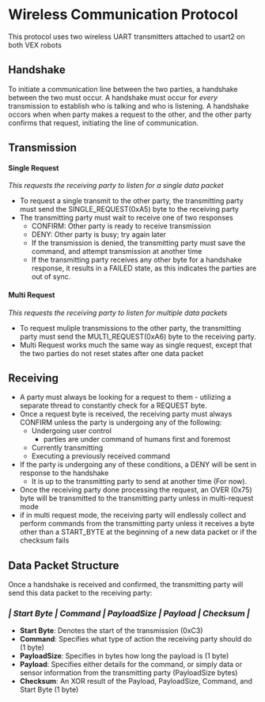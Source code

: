 # Wireless Communication Protocol 
This protocol uses two wireless UART transmitters attached to usart2 on both VEX robots

## Handshake 
To initiate a communication line between the two parties, a handshake
between the two must occur.  A handshake must occur for *every* transmission
to establish who is talking and who is listening.  A handshake occors when
when party makes a request to the other, and the other party confirms that
request, initiating the line of communication.

## Transmission

#### Single Request
*This requests the receiving party to listen for a single data packet*
- To request a single transmit to the other party, the transmitting party must send
   the SINGLE_REQUEST(0xA5) byte to the receiving party
- The transmitting party must wait to receive one of two responses
  - CONFIRM: Other party is ready to receive transmission
  - DENY: Other party is busy; try again later
  - If the transmission is denied, the transmitting party must save
     the command, and attempt transmission at another time
  - If the transmitting party receives any other byte for a handshake
    response, it results in a FAILED state, as this indicates the parties
    are out of sync.

#### Multi Request
*This requests the receiving party to listen for multiple data packets*
- To request muliple transmissions to the other party, the transmitting party must send
   the MULTI_REQUEST(0xA6) byte to the receiving party.
- Multi Request works much the same way as single request, except that the two parties do
  not reset states after one data packet

## Receiving
- A party must always be looking for a request to them - utilizing a
  separate thread to constantly check for a REQUEST byte.
- Once a request byte is received, the receiving party must always CONFIRM
   unless the party is undergoing any of the following:
  - Undergoing user control
    - parties are under command of humans first and foremost
  - Currently transmitting
  - Executing a previously received command
- If the party is undergoing any of these conditions, a DENY will be sent in
   response to the handshake
  - It is up to the transmitting party to send at another time (For now).
- Once the receiving party done processing the request, an OVER (0x75) byte will be
   transmitted to the transmitting party unless in multi-request mode
- if in multi request mode, the receiving party will endlessly collect and perform
  commands from the transmitting party unless it receives a byte other than a START_BYTE
  at the beginning of a new data packet or if the checksum fails

## Data Packet Structure 
Once a handshake is received and confirmed, the transmitting party
will send this data packet to the receiving party:

### *| Start Byte | Command | PayloadSize | Payload | Checksum |*

- **Start Byte**: Denotes the start of the transmission (0xC3)
- **Command**: Specifies what type of action the receiving party should do (1 byte)
- **PayloadSize**: Specifies in bytes how long the payload is (1 byte)
- **Payload**: Specifies either details for the command, or simply data or sensor
          information from the transmitting party (PayloadSize bytes)
- **Checksum**: An XOR result of the Payload, PayloadSize, Command, and Start Byte
           (1 byte)
